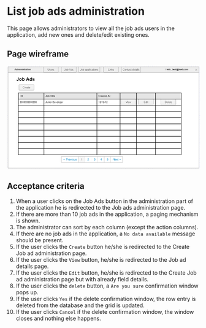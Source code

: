 # List job ads administration

This page allows administrators to view all the job ads users in the application, add new ones and delete/edit existing ones.

## Page wireframe

![Home Page](../assets/jobs-ad-admin.png)

## Acceptance criteria

1. When a user clicks on the Job Ads button in the administration part of the application he is redirected to the Job ads administration page.
2. If there are more than 10 job ads in the application, a paging mechanism is shown.
3. The administrator can sort by each column (except the action columns).
4. If there are no job ads in the application, a `No data available` message should be present.
5. If the user clicks the `Create` button he/she is redirected to the Create Job ad administration page.
6. If the user clicks the `View` button, he/she is redirected to the Job ad details page.
7. If the user clicks the `Edit` button, he/she is redirected to the Create Job ad administration page but with already field details.
8. If the user clicks the `delete` button, a `Are you sure` confirmation window pops up.
9. If the user clicks `Yes` if the delete confirmation window, the row entry is deleted from the database and the grid is updated.
10. If the user clicks `Cancel` if the delete confirmation window, the window closes and nothing else happens.